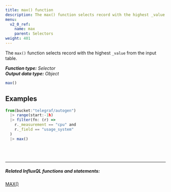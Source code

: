 ```yaml
---
title: max() function
description: The max() function selects record with the highest _value from the input table.
menu:
  v2_0_ref:
    name: max
    parent: Selectors
weight: 401
---
```


The `max()` function selects record with the highest `_value` from the input table.

_**Function type:** Selector_  
_**Output data type:** Object_

```js
max()
```

## Examples
```js
from(bucket:"telegraf/autogen")
  |> range(start:-1h)
  |> filter(fn: (r) =>
    r._measurement == "cpu" and
    r._field == "usage_system"
  )
  |> max()
```

<hr style="margin-top:4rem"/>

##### Related InfluxQL functions and statements:
[MAX()](https://docs.influxdata.com/influxdb/latest/query_language/functions/#max)  
